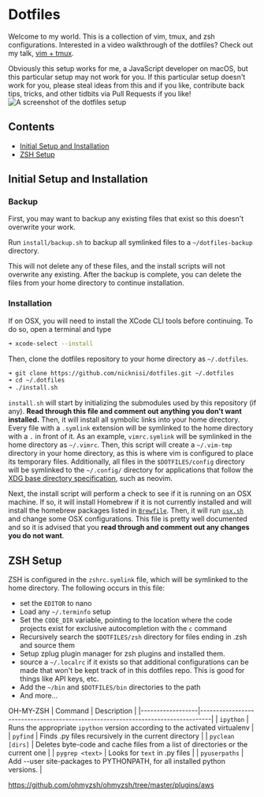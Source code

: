 # Dotfiles

Welcome to my world. This is a collection of vim, tmux, and zsh configurations. Interested in a video walkthrough of the dotfiles? Check out my talk, [vim + tmux](https://www.youtube.com/watch?v=5r6yzFEXajQ).

Obviously this setup works for me, a JavaScript developer on macOS, but this particular setup may not work for you. If this particular setup doesn't work for you, please steal ideas from this and if you like, contribute back tips, tricks, and other tidbits via Pull Requests if you like!
![A screenshot of the dotfiles setup](screenshot.png)

## Contents

+ [Initial Setup and Installation](#initial-setup-and-installation)
+ [ZSH Setup](#zsh-setup)

## Initial Setup and Installation

### Backup

First, you may want to backup any existing files that exist so this doesn't overwrite your work.

Run `install/backup.sh` to backup all symlinked files to a `~/dotfiles-backup` directory.

This will not delete any of these files, and the install scripts will not overwrite any existing. After the backup is complete, you can delete the files from your home directory to continue installation.

### Installation

If on OSX, you will need to install the XCode CLI tools before continuing. To do so, open a terminal and type

```bash
➜ xcode-select --install
```

Then, clone the dotfiles repository to your home directory as `~/.dotfiles`. 

```bash
➜ git clone https://github.com/nicknisi/dotfiles.git ~/.dotfiles
➜ cd ~/.dotfiles
➜ ./install.sh
```

`install.sh` will start by initializing the submodules used by this repository (if any). **Read through this file and comment out anything you don't want installed.** Then, it will install all symbolic links into your home directory. Every file with a `.symlink` extension will be symlinked to the home directory with a `.` in front of it. As an example, `vimrc.symlink` will be symlinked in the home directory as `~/.vimrc`. Then, this script will create a `~/.vim-tmp` directory in your home directory, as this is where vim is configured to place its temporary files. Additionally, all files in the `$DOTFILES/config` directory will be symlinked to the `~/.config/` directory for applications that follow the [XDG base directory specification](http://standards.freedesktop.org/basedir-spec/basedir-spec-latest.html), such as neovim.

Next, the install script will perform a check to see if it is running on an OSX machine. If so, it will install Homebrew if it is not currently installed and will install the homebrew packages listed in [`Brewfile`](Brewfile). Then, it will run [`osx.sh`](install/osx.sh) and change some OSX configurations. This file is pretty well documented and so it is advised that you __read through and comment out any changes you do not want__.

## ZSH Setup

ZSH is configured in the `zshrc.symlink` file, which will be symlinked to the home directory. The following occurs in this file:

* set the `EDITOR` to nano
* Load any `~/.terminfo` setup
* Set the `CODE_DIR` variable, pointing to the location where the code projects exist for exclusive autocompletion with the `c` command
* Recursively search the `$DOTFILES/zsh` directory for files ending in .zsh and source them
* Setup zplug plugin manager for zsh plugins and installed them.
* source a `~/.localrc` if it exists so that additional configurations can be made that won't be kept track of in this dotfiles repo. This is good for things like API keys, etc.
* Add the `~/bin` and `$DOTFILES/bin` directories to the path
* And more...

OH-MY-ZSH
| Command          | Description                                                                     |
|------------------|---------------------------------------------------------------------------------|
| `ipython`        | Runs the appropriate `ipython` version according to the activated virtualenv    |
| `pyfind`         | Finds .py files recursively in the current directory                            |
| `pyclean [dirs]` | Deletes byte-code and cache files from a list of directories or the current one |
| `pygrep <text>`  | Looks for `text` in .py files                                                   |
| `pyuserpaths`    | Add --user site-packages to PYTHONPATH, for all installed python versions.      |

https://github.com/ohmyzsh/ohmyzsh/tree/master/plugins/aws
